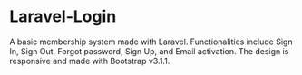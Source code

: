 Laravel-Login
=============

A basic membership system made with Laravel. Functionalities include Sign In, Sign Out, Forgot password, Sign Up, and Email activation. The design is responsive and made with Bootstrap v3.1.1.
